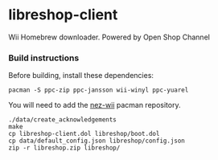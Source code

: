 # libreshop-client

Wii Homebrew downloader. Powered by Open Shop Channel

### Build instructions
Before building, install these dependencies:
```
pacman -S ppc-zip ppc-jansson wii-winyl ppc-yuarel
```
You will need to add the [nez-wii](https://wii.nezbednik.eu.org) pacman repository.

```
./data/create_acknowledgements
make
cp libreshop-client.dol libreshop/boot.dol
cp data/default_config.json libreshop/config.json
zip -r libreshop.zip libreshop/
```
